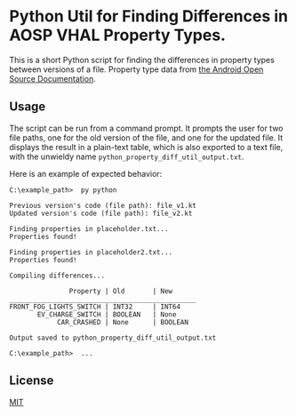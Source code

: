 # Python Util for Finding Differences in AOSP VHAL Property Types.
This is a short Python script for finding the differences in property types between versions of a file. Property type data from [the Android Open Source Documentation](https://source.android.com/docs/automotive/vhal/property-configuration).

## Usage

The script can be run from a command prompt. It prompts the user for two file paths, one for the old version of the file, and one for the updated file. It displays the result in a plain-text table, which is also exported to a text file, with the unwieldy name ```python_property_diff_util_output.txt```.

Here is an example of expected behavior:
```
C:\example_path>  py python

Previous version's code (file path): file_v1.kt
Updated version's code (file path): file_v2.kt

Finding properties in placeholder.txt...
Properties found!

Finding properties in placeholder2.txt...
Properties found!

Compiling differences...

               Property | Old       | New
_______________________________________________
FRONT_FOG_LIGHTS_SWITCH | INT32     | INT64
       EV_CHARGE_SWITCH | BOOLEAN   | None
            CAR_CRASHED | None      | BOOLEAN

Output saved to python_property_diff_util_output.txt

C:\example_path>  ...
```
## License

[MIT](https://choosealicense.com/licenses/mit/)